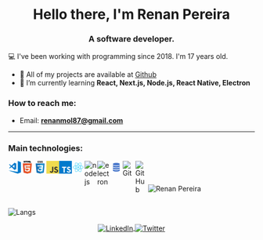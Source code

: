 <h1 align="center">Hello there, I'm Renan Pereira</h1>
<h3 align="center">A software developer.</h3>

💻 I've been working with programming since 2018. I'm 17 years old. 

- 👨‍ All of my projects are available at <a href="https://github.com/r3nanp"> Github</a> <br />
- 🌱 I’m currently learning **React, Next.js, Node.js, React Native, Electron**

<h3>How to reach me: </h3>

- Email: **renanmol87@gmail.com**
---
<h3 align="left">Main technologies: </h3>

<p align="left">
  <img align="left" alt="Visual Studio Code" width="26px" src="https://raw.githubusercontent.com/github/explore/80688e429a7d4ef2fca1e82350fe8e3517d3494d/topics/visual-studio-code/visual-studio-code.png" />

  <img align="left" alt="HTML5" width="26px" src="https://raw.githubusercontent.com/github/explore/80688e429a7d4ef2fca1e82350fe8e3517d3494d/topics/html/html.png" />
  
  <img align="left" alt="CSS3" width="26px" src="https://raw.githubusercontent.com/github/explore/80688e429a7d4ef2fca1e82350fe8e3517d3494d/topics/css/css.png" />

  <img align="left" alt="JavaScript" width="26px" src="https://raw.githubusercontent.com/github/explore/80688e429a7d4ef2fca1e82350fe8e3517d3494d/topics/javascript/javascript.png" />

  <img align="left" alt="TypeScript" width="26px" src="https://raw.githubusercontent.com/github/explore/80688e429a7d4ef2fca1e82350fe8e3517d3494d/topics/typescript/typescript.png" />

  <img align="left" alt="React" width="26px" src="https://raw.githubusercontent.com/github/explore/80688e429a7d4ef2fca1e82350fe8e3517d3494d/topics/react/react.png" />
  
  <img align="left" src="https://devicons.github.io/devicon/devicon.git/icons/nodejs/nodejs-original.svg" alt="nodejs" width="26px" />

  <img align="left" src="https://devicon.dev/devicon.git/icons/electron/electron-original.svg" alt="electron" width="26px" />

  <img align="left" alt="SQL" width="26px" src="https://raw.githubusercontent.com/github/explore/80688e429a7d4ef2fca1e82350fe8e3517d3494d/topics/sql/sql.png" />

  <img align="left" alt="Git" width="26px" src="https://devicons.github.io/devicon/devicon.git/icons/git/git-original.svg"/>

  <img align="left" alt="GitHub" width="26px" src="https://devicons.github.io/devicon/devicon.git/icons/github/github-original.svg" />
</p>

<br> <br>

<div align="left">
  <img src="https://github-readme-stats.vercel.app/api?username=r3nanp&show_icons=true&theme=dracula" alt="Renan Pereira" />
</div>
<br>

<p align="left">
  <img src="https://github-readme-stats.vercel.app/api/top-langs/?username=r3nanp&layout=compact&show_icons=true&theme=dracula" alt="Langs" />

</p>  
<p align="center">
  <a href="https://www.linkedin.com/in/r3nanp/" target="__blank"> 
    <img align="center" src="https://cdn.jsdelivr.net/npm/simple-icons@3.0.1/icons/linkedin.svg" alt="LinkedIn" height="30" width="30" />
  </a>
 
  <a href="https://www.twitter.com/rghost_19" target="_blank">
    <img align="center" src="https://cdn.jsdelivr.net/npm/simple-icons@3.0.1/icons/twitter.svg" alt="Twitter" height="30" width="30" />
  </a>
</p>
